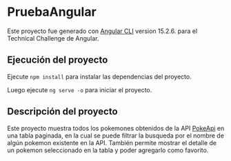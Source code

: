 # PruebaAngular

Este proyecto fue generado con [Angular CLI](https://github.com/angular/angular-cli) version 15.2.6. para el Technical Challenge de Angular.

## Ejecución del proyecto

Ejecute `npm install` para instalar las dependencias del proyecto.

Luego ejecute `ng serve -o` para iniciar el proyecto.

## Descripción del proyecto

Este proyecto muestra todos los pokemones obtenidos de la API [PokeApi](https://pokeapi.co) en una tabla paginada, en la cual se puede filtrar la busqueda por el nombre de algún pokemon existente en la API. También permite mostrar el detalle de un pokemon seleccionado en la tabla y poder agregarlo como favorito.
